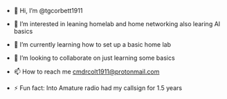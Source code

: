 - 👋 Hi, I’m @tgcorbett1911
- 👀 I’m interested in leaning homelab and home networking also learing AI basics
- 🌱 I’m currently learning how to set up a basic home lab
- 💞️ I’m looking to collaborate on just learning some basics
- 📫 How to reach me cmdrcolt1911@protonmail.com

- ⚡ Fun fact: Into Amature radio had my callsign for 1.5 years

<!---
tgcorbett1911/tgcorbett1911 is a ✨ special ✨ repository because its `README.md` (this file) appears on your GitHub profile.
You can click the Preview link to take a look at your changes.
--->
